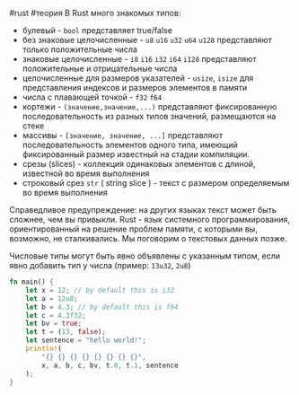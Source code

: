 #rust #теория
В Rust много знакомых типов:

- булевый - `bool` представляет true/false
- без знаковые целочисленные - `u8` `u16` `u32` `u64` `u128` представляют только положительные числа
- знаковые целочисленные - `i8` `i16` `i32` `i64` `i128` представляют положительные и отрицательные числа
- целочисленные для размеров указателей - `usize`, `isize` для представления индексов и размеров элементов в памяти
- числа с плавающей точкой - `f32` `f64`
- кортежи - `(значение,значение,...)` представляют фиксированную последовательность из разных типов значений, размещаются на стеке
- массивы - `[значение, значение, ...]` представляют последовательность элементов одного типа, имеющий фиксированный размер известный на стадии компиляции.
- срезы (slices) - коллекция одинаковых элементов с длиной, известной во время выполнения
- строковый срез `str` ( string slice ) - текст с размером определяемым во время выполнения

Справедливое предупреждение: на других языках текст может быть сложнее, чем вы привыкли. Rust - язык системного программирования, ориентированный на решение проблем памяти, с которыми вы, возможно, не сталкивались. Мы поговорим о текстовых данных позже.

Числовые типы могут быть явно объявлены с указанным типом, если явно добавить тип у числа (пример: `13u32`, `2u8`)

```rust
fn main() {
    let x = 12; // by default this is i32
    let a = 12u8;
    let b = 4.3; // by default this is f64
    let c = 4.3f32;
    let bv = true;
    let t = (13, false);
    let sentence = "hello world!";
    println!(
        "{} {} {} {} {} {} {} {}",
        x, a, b, c, bv, t.0, t.1, sentence
    );
}

```
